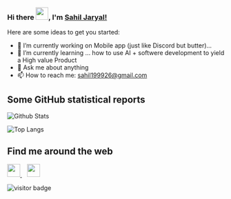 ### Hi there <img src="https://github.com/TheDudeThatCode/TheDudeThatCode/blob/master/Assets/Hi.gif" width="29px">, I'm [Sahil Jaryal!](https://www.linkedin.com/in/sahil199926/)

Here are some ideas to get you started:

- 🔭 I’m currently working on Mobile app (just like Discord but butter)...
- 🌱 I’m currently learning ... how to use AI + softwere development to yield a High value Product
- 💬 Ask me about  anything 
- 📫 How to reach me: sahil199926@gmail.com 

## Some GitHub statistical reports

![Github Stats](https://github-readme-stats.vercel.app/api?username=sahil199926&show_icons=true&count_private=true&&title_color=66fcf1&text_color=f64c72&icon_color=66fcf1&bg_color=00000000&hide=bg-color&hide_border=true)

![Top Langs](https://github-readme-stats.vercel.app/api/top-langs/?username=sahil199926&title_color=66fcf1&text_color=66fcf1&icon_color=45a29e&bg_color=00000000&hide=bg-color&hide_border=true)

## Find me around the web

</p>
<p align='left'>
  <a href="https://twitter.com/sahil199926">
    <img height="30" src="https://raw.githubusercontent.com/peterthehan/peterthehan/master/assets/twitter.svg">
  </a>&nbsp;&nbsp;
  
  <a target="=_blank" href="https://www.linkedin.com/in/sahil-jaryal/">
    <img height="30" src="https://raw.githubusercontent.com/peterthehan/peterthehan/master/assets/linkedin.svg">
  </a>
 </p>
 
<p align='left'> 
  <img src="https://visitor-badge.laobi.icu/badge?page_id=sahil199926.sahil199926" alt="visitor badge"/>    
</p>

